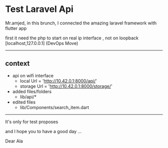 # Test Laravel Api

Mr.amjed, in this brunch, I connected the amazing laravel framework with flutter app

first it need the php to start on real ip interface , not on loopback [localhost,127.0.0.1] (DevOps Move)
****

## context

- api on wifi interface
  - local Url = 'http://10.42.0.1:8000/api/'
  - storage Url = 'http://10.42.0.1:8000/storage/'
- added files/folders
  - lib/api/*
- edited files
  - lib/Components/search_item.dart

****
It's only for test proposes

and I hope you to have a good day ...

Dear Ala
